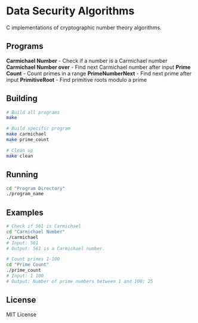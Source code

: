 # Data Security Algorithms

C implementations of cryptographic number theory algorithms.

## Programs

**Carmichael Number** - Check if a number is a Carmichael number
**Carmichael Number over** - Find next Carmichael number after input
**Prime Count** - Count primes in a range
**PrimeNumberNext** - Find next prime after input
**PrimitiveRoot** - Find primitive roots modulo a prime

## Building

```bash
# Build all programs
make

# Build specific program
make carmichael
make prime_count

# Clean up
make clean
```

## Running

```bash
cd "Program Directory"
./program_name
```

## Examples

```bash
# Check if 561 is Carmichael
cd "Carmichael Number"
./carmichael
# Input: 561
# Output: 561 is a Carmichael number.

# Count primes 1-100
cd "Prime Count"
./prime_count
# Input: 1 100
# Output: Number of prime numbers between 1 and 100: 25
```

## License

MIT License
